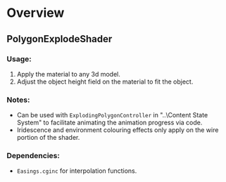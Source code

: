# Overview

## PolygonExplodeShader

### Usage:

1. Apply the material to any 3d model.
2. Adjust the object height field on the material to fit the object.

### Notes:

- Can be used with `ExplodingPolygonController` in "..\Content State System" to facilitate animating the animation progress via code.
- Iridescence and environment colouring effects only apply on the wire portion of the shader.

### Dependencies:

- `Easings.cginc` for interpolation functions.

